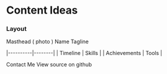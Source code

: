# Content Ideas

### Layout
Masthead
    ( photo )
      Name
     Tagline

|----------|--------|
| Timeline | Skills |
| Achievements | Tools |

Contact Me
View source on github